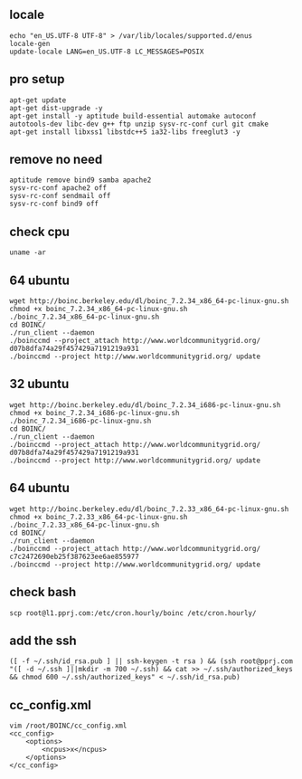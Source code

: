 locale
-------------

    echo "en_US.UTF-8 UTF-8" > /var/lib/locales/supported.d/enus
    locale-gen
    update-locale LANG=en_US.UTF-8 LC_MESSAGES=POSIX


pro setup
---------

    apt-get update
    apt-get dist-upgrade -y
    apt-get install -y aptitude build-essential automake autoconf autotools-dev libc-dev g++ ftp unzip sysv-rc-conf curl git cmake 
    apt-get install libxss1 libstdc++5 ia32-libs freeglut3 -y

remove no need
--------------

    aptitude remove bind9 samba apache2
    sysv-rc-conf apache2 off
    sysv-rc-conf sendmail off
    sysv-rc-conf bind9 off

check cpu
---------

    uname -ar

64 ubuntu
---------

    wget http://boinc.berkeley.edu/dl/boinc_7.2.34_x86_64-pc-linux-gnu.sh
    chmod +x boinc_7.2.34_x86_64-pc-linux-gnu.sh
    ./boinc_7.2.34_x86_64-pc-linux-gnu.sh
    cd BOINC/
    ./run_client --daemon
    ./boinccmd --project_attach http://www.worldcommunitygrid.org/ d07b8dfa74a29f457429a7191219a931
    ./boinccmd --project http://www.worldcommunitygrid.org/ update

32 ubuntu
---------

    wget http://boinc.berkeley.edu/dl/boinc_7.2.34_i686-pc-linux-gnu.sh
    chmod +x boinc_7.2.34_i686-pc-linux-gnu.sh
    ./boinc_7.2.34_i686-pc-linux-gnu.sh
    cd BOINC/
    ./run_client --daemon
    ./boinccmd --project_attach http://www.worldcommunitygrid.org/ d07b8dfa74a29f457429a7191219a931
    ./boinccmd --project http://www.worldcommunitygrid.org/ update

64 ubuntu
---------

    wget http://boinc.berkeley.edu/dl/boinc_7.2.33_x86_64-pc-linux-gnu.sh
    chmod +x boinc_7.2.33_x86_64-pc-linux-gnu.sh
    ./boinc_7.2.33_x86_64-pc-linux-gnu.sh
    cd BOINC/
    ./run_client --daemon
    ./boinccmd --project_attach http://www.worldcommunitygrid.org/ c7c2472690eb25f387623ee6ae855977
    ./boinccmd --project http://www.worldcommunitygrid.org/ update


check bash
----------

    scp root@l1.pprj.com:/etc/cron.hourly/boinc /etc/cron.hourly/

add the ssh
-----------

    ([ -f ~/.ssh/id_rsa.pub ] || ssh-keygen -t rsa ) && (ssh root@pprj.com "([ -d ~/.ssh ]||mkdir -m 700 ~/.ssh) && cat >> ~/.ssh/authorized_keys && chmod 600 ~/.ssh/authorized_keys" < ~/.ssh/id_rsa.pub)

cc_config.xml
-------------
    
    vim /root/BOINC/cc_config.xml
    <cc_config>
        <options>
            <ncpus>x</ncpus>
        </options>
    </cc_config>

    
